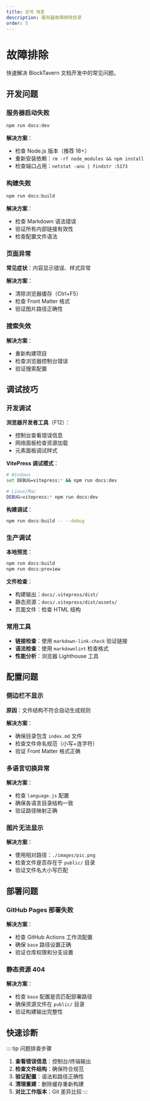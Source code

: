 ```yaml
---
title: 문제 해결
description: 服务器故障排除目录
order: 5
---
```


# 故障排除

快速解决 BlockTavern 文档开发中的常见问题。

## 开发问题

### 服务器启动失败

```bash
npm run docs:dev
```

**解决方案**：
- 检查 Node.js 版本（推荐 18+）
- 重新安装依赖：`rm -rf node_modules && npm install`
- 检查端口占用：`netstat -ano | findstr :5173`

### 构建失败

```bash
npm run docs:build
```

**解决方案**：
- 检查 Markdown 语法错误
- 验证所有内部链接有效性
- 检查配置文件语法

### 页面异常

**常见症状**：内容显示错误、样式异常

**解决方案**：
- 清除浏览器缓存（Ctrl+F5）
- 检查 Front Matter 格式
- 验证图片路径正确性

### 搜索失效

**解决方案**：
- 重新构建项目
- 检查浏览器控制台错误
- 验证搜索配置

## 调试技巧

### 开发调试

**浏览器开发者工具**（F12）：
- 控制台查看错误信息
- 网络面板检查资源加载
- 元素面板调试样式

**VitePress 调试模式**：
```bash
# Windows
set DEBUG=vitepress:* && npm run docs:dev

# Linux/Mac
DEBUG=vitepress:* npm run docs:dev
```

**构建调试**：
```bash
npm run docs:build -- --debug
```

### 生产调试

**本地预览**：
```bash
npm run docs:build
npm run docs:preview
```

**文件检查**：
- 构建输出：`docs/.vitepress/dist/`
- 静态资源：`docs/.vitepress/dist/assets/`
- 页面文件：检查 HTML 结构

### 常用工具

- **链接检查**：使用 `markdown-link-check` 验证链接
- **语法检查**：使用 `markdownlint` 检查格式
- **性能分析**：浏览器 Lighthouse 工具

## 配置问题

### 侧边栏不显示

**原因**：文件结构不符合自动生成规则

**解决方案**：
- 确保目录包含 `index.md` 文件
- 检查文件命名规范（小写+连字符）
- 验证 Front Matter 格式正确

### 多语言切换异常

**解决方案**：
- 检查 `language.js` 配置
- 确保各语言目录结构一致
- 验证路径映射正确

### 图片无法显示

**解决方案**：
- 使用相对路径：`./images/pic.png`
- 检查文件是否存在于 `public/` 目录
- 验证文件名大小写匹配

## 部署问题

### GitHub Pages 部署失败

**解决方案**：
- 检查 GitHub Actions 工作流配置
- 确保 `base` 路径设置正确
- 验证仓库权限和分支设置

### 静态资源 404

**解决方案**：
- 检查 `base` 配置是否匹配部署路径
- 确保资源文件在 `public/` 目录
- 验证构建输出完整性

## 快速诊断

::: tip 问题排查步骤
1. **查看错误信息**：控制台/终端输出
2. **检查文件结构**：确保符合规范
3. **验证配置**：语法和路径正确性
4. **清理重建**：删除缓存重新构建
5. **对比工作版本**：Git 差异比较
:::

<Contributors />

<GitHistoryInformation />